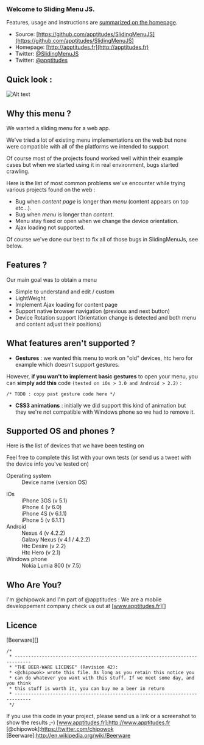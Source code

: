### Welcome to Sliding Menu JS.

Features, usage and instructions are [summarized on the homepage](http://apptitudes.github.com/SlidingMenuJS/).

* Source: [https://github.com/apptitudes/SlidingMenuJS](https://github.com/apptitudes/SlidingMenuJS)
* Homepage: [http://apptitudes.fr](http://apptitudes.fr)
* Twitter: [@SlidingMenuJS](https://twitter.com/SlidingMenuJS)
* Twitter: [@apptitudes](https://twitter.com/apptitudes)


Quick look :
-----------

![Alt text](http://apptitudes.fr/distrib/git/sliding_menu_js/screenshots/screenshot_global.png)

Why this menu ?
-----------

We wanted a sliding menu for a web app.

We've tried a lot of existing menu implementations on the web but none were compatible with all of the platforms we intended to support

Of course most of the projects found worked well within their example cases but when we started using it in real environment, bugs started crawling.

Here is the list of most common problems we've encounter while trying various projects found on the web :

* Bug when *content page* is longer than *menu* (content appears on top etc...).
* Bug when *menu* is longer than *content*.
* Menu stay fixed or open when we change the device orientation.
* Ajax loading not supported.

Of course we've done our best to fix all of those bugs in SlidingMenuJs, see below.

Features ?
-----------

Our main goal was to obtain a menu

* Simple to understand and edit / custom
* LightWeight
* Implement Ajax loading for content page
* Support native browser navigation (previous and next button) 
* Device Rotation support (Orientation change is detected and both menu and content adjust their positions)


What features aren't supported ?
-----------
* __Gestures__ : we wanted this menu to work on "old" devices, htc hero for example which doesn't support gestures.

However, __if you wan't to implement basic gestures__ to open your menu, you can __simply add this__ code `(tested on iOs > 3.0 and Android > 2.2)` :
    
    /* TODO : copy past gesture code here */

* __CSS3 animations__ : initially we did support this kind of animation but they we're not compatible with Windows phone so we had to remove it.

Supported OS and phones ?
----------------------------
Here is the list of devices that we have been testing on 

Feel free to complete this list with your own tests (or send us a tweet with the device info you've tested on)

<dl>
  <dt>Operating system</dt>
  <dd>Device name (version OS)</dd>
</dl>

<dl>
  <dt>iOs</dt>
  <dd>iPhone 3GS (v 5.1)</dd>
  <dd>iPhone 4 (v 6.0)</dd>
  <dd>iPhone 4S (v 6.1.1)</dd>
  <dd>iPhone 5 (v 6.1.1`)</dd>
  <dt>Android</dt>
  <dd>Nexus 4 (v 4.2.2)</dd>
  <dd>Galaxy Nexus (v 4.1 / 4.2.2)</dd>
  <dd>Htc Desire (v 2.2)</dd>
  <dd>Htc Hero (v 2.1)</dd>
  <dt>Windows phone</dt>
  <dd>Nokia Lumia 800 (v 7.5)</dd>
</dl>

Who Are You?
------------
I'm @chipowok and I'm part of @apptitudes :
We are a mobile developpement company check us out at [www.apptitudes.fr][]
 

Licence
------------------
[Beerware][]

    /*
     * ----------------------------------------------------------------------------
     * "THE BEER-WARE LICENSE" (Revision 42):
     * <@chipowok> wrote this file. As long as you retain this notice you
     * can do whatever you want with this stuff. If we meet some day, and you think
     * this stuff is worth it, you can buy me a beer in return
     * ----------------------------------------------------------------------------
     */

If you use this code in your project, please send us a link or a screenshot to show the results ;-)
[www.apptitudes.fr]:http://www.apptitudes.fr
[@chipowok]:https://twitter.com/chipowok
[Beerware]:http://en.wikipedia.org/wiki/Beerware


